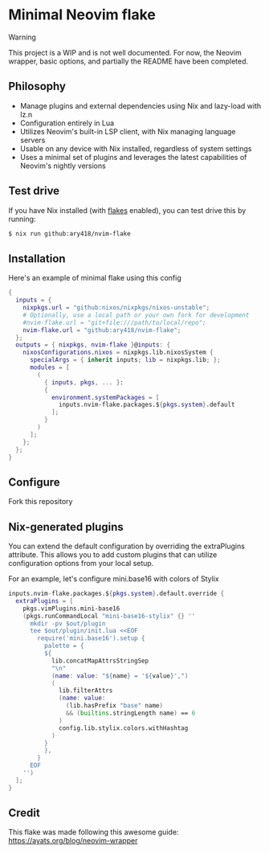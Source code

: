 # Minimal Neovim flake

> [!WARNING]
> This project is a WIP and is not well documented.
> For now, the Neovim wrapper, basic options,
> and partially the README have been completed.

## Philosophy

- Manage plugins and external dependencies using Nix and lazy-load with lz.n
- Configuration entirely in Lua
- Utilizes Neovim's built-in LSP client, with Nix managing language servers
- Usable on any device with Nix installed, regardless of system settings
- Uses a minimal set of plugins and leverages the latest capabilities of Neovim's nightly versions

## Test drive

If you have Nix installed (with [flakes](https://wiki.nixos.org/wiki/Flakes) enabled), you can test drive this by running:
```bash
$ nix run github:ary418/nvim-flake
```

## Installation

Here's an example of minimal flake using this config

```nix
{
  inputs = {
    nixpkgs.url = "github:nixos/nixpkgs/nixos-unstable";
    # Optionally, use a local path or your own fork for development
    #nvim-flake.url = "git+file:///path/to/local/repo";
    nvim-flake.url = "github:ary418/nvim-flake";
  };
  outputs = { nixpkgs, nvim-flake }@inputs: {
    nixosConfigurations.nixos = nixpkgs.lib.nixosSystem {
      specialArgs = { inherit inputs; lib = nixpkgs.lib; };
      modules = [
        (
          { inputs, pkgs, ... }:
          {
            environment.systemPackages = [
              inputs.nvim-flake.packages.${pkgs.system}.default
            ];
          }
        )
      ];
    };
  };
}
```

## Configure

Fork this repository 

## Nix-generated plugins

You can extend the default configuration by overriding the extraPlugins attribute. This allows you to add custom plugins that can utilize configuration options from your local setup.

For an example, let's configure mini.base16 with colors of Stylix

```nix
inputs.nvim-flake.packages.${pkgs.system}.default.override {
  extraPlugins = [
    pkgs.vimPlugins.mini-base16
    (pkgs.runCommandLocal "mini-base16-stylix" {} ''
      mkdir -pv $out/plugin
      tee $out/plugin/init.lua <<EOF
        require('mini.base16').setup {
          palette = {
          ${
            lib.concatMapAttrsStringSep
            "\n"
            (name: value: "${name} = '${value}',")
            (
              lib.filterAttrs
              (name: value:
                (lib.hasPrefix "base" name)
                && (builtins.stringLength name) == 6
              )
              config.lib.stylix.colors.withHashtag
            )
          }
          },
        }
      EOF
    '')
  ];
}
```

## Credit

This flake was made following this awesome guide: https://ayats.org/blog/neovim-wrapper

